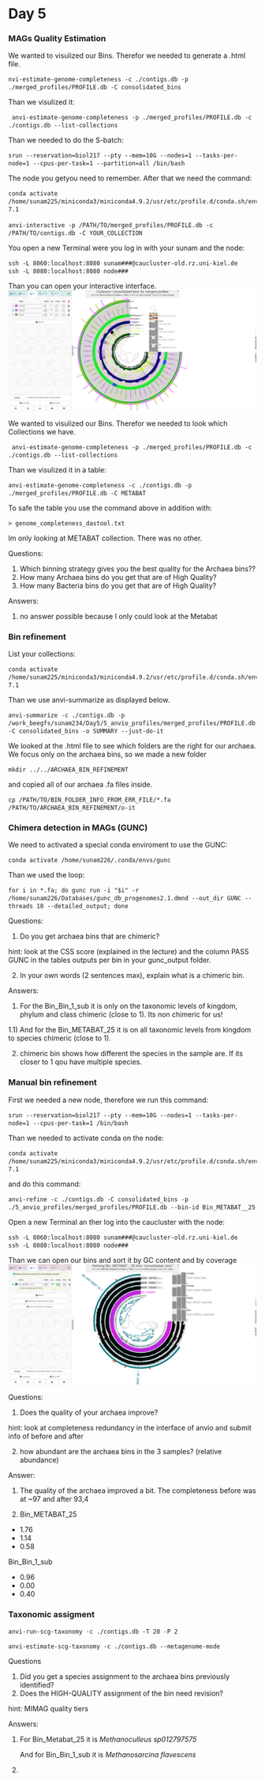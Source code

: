 # Day 5

### MAGs Quality Estimation

We wanted to visulized our Bins. Therefor we needed to generate a .html file.
```
nvi-estimate-genome-completeness -c ./contigs.db -p ./merged_profiles/PROFILE.db -C consolidated_bins
```
Than we visulized it:
```
 anvi-estimate-genome-completeness -p ./merged_profiles/PROFILE.db -c ./contigs.db --list-collections
 ```
 Than we needed to do the S-batch:
 ```
 srun --reservation=biol217 --pty --mem=10G --nodes=1 --tasks-per-node=1 --cpus-per-task=1 --partition=all /bin/bash
 ```
 The node you getyou need to remember.
 After that we need the command:
 ```
 conda activate /home/sunam225/miniconda3/miniconda4.9.2/usr/etc/profile.d/conda.sh/envs/anvio-7.1

anvi-interactive -p /PATH/TO/merged_profiles/PROFILE.db -c /PATH/TO/contigs.db -C YOUR_COLLECTION
```
You open a new Terminal were you log in with your sunam and the node:
```
ssh -L 8060:localhost:8080 sunam###@caucluster-old.rz.uni-kiel.de
ssh -L 8080:localhost:8080 node###
```
Than you can open your interactive interface.
![image](images/Screenshot%202023-01-27%20at%2010-24-05%20Collection%20'consolidated%20bins'%20for%20merged%20profiles.png)

We wanted to visulized our Bins. Therefor we needed to look which Collections we have.
```
 anvi-estimate-genome-completeness -p ./merged_profiles/PROFILE.db -c ./contigs.db --list-collections
 ```


Than we visulized it in a table:
```
anvi-estimate-genome-completeness -c ./contigs.db -p ./merged_profiles/PROFILE.db -C METABAT
```
To safe the table you use the command above in addition with:
```
> genome_completeness_dastool.txt
```


Im only looking at METABAT collection. There was no other.

Questions:
1) Which binning strategy gives you the best quality for the Archaea bins??
2) How many Archaea bins do you get that are of High Quality? 
3) How many Bacteria bins do you get that are of High Quality?

Answers:

1) no answer possible because I only could look at the Metabat


### Bin refinement

List your collections:
```
conda activate /home/sunam225/miniconda3/miniconda4.9.2/usr/etc/profile.d/conda.sh/envs/anvio-7.1
```
Than we use anvi-summarize as displayed below.
```
anvi-summarize -c ./contigs.db -p /work_beegfs/sunam234/Day5/5_anvio_profiles/merged_profiles/PROFILE.db -C consolidated_bins -o SUMMARY --just-do-it
```
We looked at the .html file to see which folders are the right for our archaea. We focus only on the archaea bins, so we made a new folder 
```
mkdir ../../ARCHAEA_BIN_REFINEMENT
```
and copied all of our archaea .fa files inside.
```
cp /PATH/TO/BIN_FOLDER_INFO_FROM_ERR_FILE/*.fa /PATH/TO/ARCHAEA_BIN_REFINEMENT/o-it
```
### Chimera detection in MAGs (GUNC)

We need to activated a special conda enviroment to use the GUNC:
```
conda activate /home/sunam226/.conda/envs/gunc
```
Than we used the loop:
```
for i in *.fa; do gunc run -i "$i" -r /home/sunam226/Databases/gunc_db_progenomes2.1.dmnd --out_dir GUNC --threads 10 --detailed_output; done
```
Questions:
1) Do you get archaea bins that are chimeric?
   
hint: look at the CSS score (explained in the lecture) and the column PASS GUNC in the tables outputs per bin in your gunc_output folder.

2) In your own words (2 sentences max), explain what is a chimeric bin.

Answers:

1) For the Bin_Bin_1_sub it is only on the taxonomic levels of kingdom, phylum and class chimeric (close to 1). Its non chimeric for us!

1.1) And for the Bin_METABAT_25 it is on all taxonomic levels from kingdom to species chimeric (close to 1).

2) chimeric bin shows how different the species in the sample are. If its closer to 1 qou have multiple species.

### Manual bin refinement

First we needed a new node, therefore we run this command:
```
srun --reservation=biol217 --pty --mem=10G --nodes=1 --tasks-per-node=1 --cpus-per-task=1 /bin/bash
```
Than we needed to activate conda on the node:
```
conda activate /home/sunam225/miniconda3/miniconda4.9.2/usr/etc/profile.d/conda.sh/envs/anvio-7.1
```
and do this command:
```
anvi-refine -c ./contigs.db -C consolidated_bins -p ./5_anvio_profiles/merged_profiles/PROFILE.db --bin-id Bin_METABAT__25
```

Open a new Terminal an ther log into the caucluster with the node:
```
ssh -L 8060:localhost:8080 sunam###@caucluster-old.rz.uni-kiel.de
ssh -L 8080:localhost:8080 node###
```
Than we can open our bins and sort it by GC content and by coverage ![image](images/Screenshot%202023-01-27%20at%2014-33-36%20Refining%20Bin_METABAT__25%20from%20consolidated_bins.png)


Questions:
1) Does the quality of your archaea improve?

hint: look at completeness redundancy in the interface of anvio and submit info of before and after

2) how abundant are the archaea bins in the 3 samples? (relative abundance)

Answer:

1) The quality of the archaea improved a bit. The completeness before was at ~97 and after 93,4 

2) Bin_METABAT_25
- 1.76
- 1.14
- 0.58

Bin_Bin_1_sub
- 0.96
- 0.00
- 0.40

### Taxonomic assigment

```
anvi-run-scg-taxonomy -c ./contigs.db -T 20 -P 2
```

```
anvi-estimate-scg-taxonomy -c ./contigs.db --metagenome-mode
```
Questions

1) Did you get a species assignment to the archaea bins previously identified?
2) Does the HIGH-QUALITY assignment of the bin need revision?
   
hint: MIMAG quality tiers

Answers:

1) For Bin_Metabat_25 it is *Methanoculleus sp012797575* 
   
   And for Bin_Bin_1_sub it is *Methanosarcina flavescens* 
2) 
